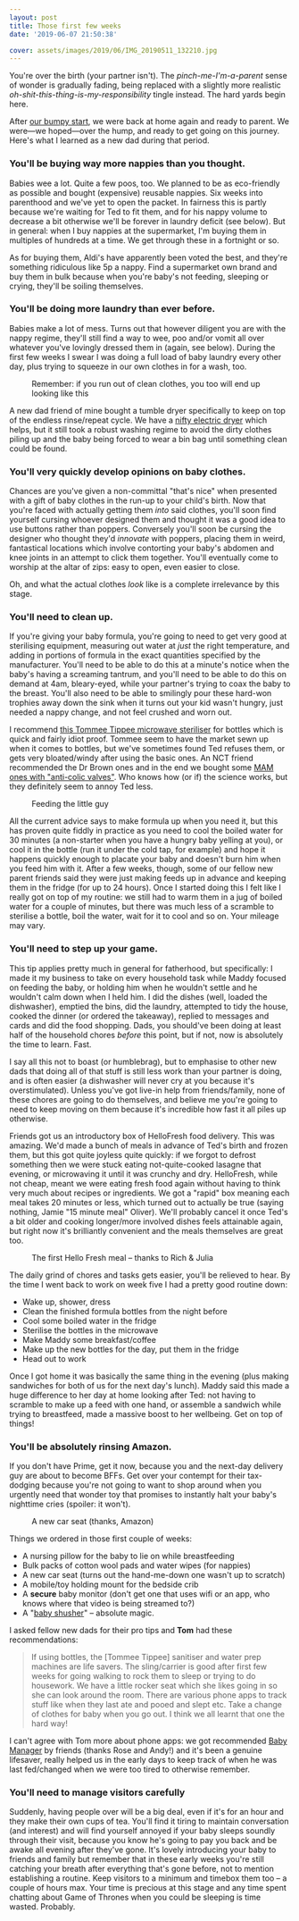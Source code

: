 ```yaml
---
layout: post
title: Those first few weeks
date: '2019-06-07 21:50:38'

cover: assets/images/2019/06/IMG_20190511_132210.jpg
---
```


You're over the birth (your partner isn't). The _pinch-me-I'm-a-parent_ sense of wonder is gradually fading, being replaced with a slightly more realistic _oh-shit-this-thing-is-my-responsibility_ tingle instead. The hard yards begin here.

After [our bumpy start](/there-and-back-again/), we were back at home again and ready to parent. We were—we hoped—over the hump, and ready to get going on this journey. Here's what I learned as a new dad during that period.

### You'll be buying way more nappies than you thought.

Babies wee a lot. Quite a few poos, too. We planned to be as eco-friendly as possible and bought (expensive) reusable nappies. Six weeks into parenthood and we've yet to open the packet. In fairness this is partly because we're waiting for Ted to fit them, and for his nappy volume to decrease a bit otherwise we'll be forever in laundry deficit (see below). But in general: when I buy nappies at the supermarket, I'm buying them in multiples of hundreds at a time. We get through these in a fortnight or so.

As for buying them, Aldi's have apparently been voted the best, and they're something ridiculous like 5p a nappy. Find a supermarket own brand and buy them in bulk because when you're baby's not feeding, sleeping or crying, they'll be soiling themselves.

### You'll be doing more laundry than ever before.

Babies make a lot of mess. Turns out that however diligent you are with the nappy regime, they'll still find a way to wee, poo and/or vomit all over whatever you've lovingly dressed them in (again, see below). During the first few weeks I swear I was doing a full load of baby laundry every other day, plus trying to squeeze in our own clothes in for a wash, too.

<figure class="kg-card kg-image-card kg-card-hascaption"><img src="/assets/images/2019/06/dad.jpg" class="kg-image" alt loading="lazy"><figcaption>Remember: if you run out of clean clothes, you too will end up looking like this</figcaption></figure>

A new dad friend of mine bought a tumble dryer specifically to keep on top of the endless rinse/repeat cycle. We have a [nifty electric dryer](https://www.johnlewis.com/john-lewis-partners-3-tier-heated-indoor-clothes-airer/p2427279) which helps, but it still took a robust washing regime to avoid the dirty clothes piling up and the baby being forced to wear a bin bag until something clean could be found.

### You'll very quickly develop opinions on baby clothes.

Chances are you've given a non-committal "that's nice" when presented with a gift of baby clothes in the run-up to your child's birth. Now that you're faced with actually getting them _into_ said clothes, you'll soon find yourself cursing whoever designed them and thought it was a good idea to use buttons rather than poppers. Conversely you'll soon be cursing the designer who thought they'd _innovate_ with poppers, placing them in weird, fantastical locations which involve contorting your baby's abdomen and knee joints in an attempt to click them together. You'll eventually come to worship at the altar of zips: easy to open, even easier to close.

Oh, and what the actual clothes _look_ like is a complete irrelevance by this stage.

### You'll need to clean up.

If you're giving your baby formula, you're going to need to get very good at sterilising equipment, measuring out water at _just_ the right temperature, and adding in portions of formula in the exact quantities specified by the manufacturer. You'll need to be able to do this at a minute's notice when the baby's having a screaming tantrum, and you'll need to be able to do this on demand at 4am, bleary-eyed, while your partner's trying to coax the baby to the breast. You'll also need to be able to smilingly pour these hard-won trophies away down the sink when it turns out your kid wasn't hungry, just needed a nappy change, and not feel crushed and worn out.

I recommend [this Tommee Tippee microwave steriliser](https://www.amazon.co.uk/gp/product/B01C6ZWAQI/ref=ppx_yo_dt_b_asin_title_o05_s00?ie=UTF8&psc=1) for bottles which is quick and fairly idiot proof. Tommee seem to have the market sewn up when it comes to bottles, but we've sometimes found Ted refuses them, or gets very bloated/windy after using the basic ones. An NCT friend recommended the Dr Brown ones and in the end we bought some [MAM ones with "anti-colic valves"](https://www.amazon.co.uk/gp/product/B01BEVV00W/ref=ppx_yo_dt_b_asin_title_o06_s00?ie=UTF8&psc=1). Who knows how (or if) the science works, but they definitely seem to annoy Ted less.

<figure class="kg-card kg-image-card kg-card-hascaption"><img src="/assets/images/2019/06/bottle.jpg" class="kg-image" alt loading="lazy"><figcaption>Feeding the little guy</figcaption></figure>

All the current advice says to make formula up when you need it, but this has proven quite fiddly in practice as you need to cool the boiled water for 30 minutes (a non-starter when you have a hungry baby yelling at you), or cool it in the bottle (run it under the cold tap, for example) and hope it happens quickly enough to placate your baby and doesn't burn him when you feed him with it. After a few weeks, though, some of our fellow new parent friends said they were just making feeds up in advance and keeping them in the fridge (for up to 24 hours). Once I started doing this I felt like I really got on top of my routine: we still had to warm them in a jug of boiled water for a couple of minutes, but there was much less of a scramble to sterilise a bottle, boil the water, wait for it to cool and so on. Your mileage may vary.

### You'll need to step up your game.

This tip applies pretty much in general for fatherhood, but specifically: I made it my business to take on every household task while Maddy focused on feeding the baby, or holding him when he wouldn't settle and he wouldn't calm down when I held him. I did the dishes (well, loaded the dishwasher), emptied the bins, did the laundry, attempted to tidy the house, cooked the dinner (or ordered the takeaway), replied to messages and cards and did the food shopping. Dads, you should've been doing at least half of the household chores _before_ this point, but if not, now is absolutely the time to learn. Fast.

I say all this not to boast (or humblebrag), but to emphasise to other new dads that doing all of that stuff is still less work than your partner is doing, and is often easier (a dishwasher will never cry at you because it's overstimulated). Unless you've got live-in help from friends/family, none of these chores are going to do themselves, and believe me you're going to need to keep moving on them because it's incredible how fast it all piles up otherwise.

Friends got us an introductory box of HelloFresh food delivery. This was amazing. We'd made a bunch of meals in advance of Ted's birth and frozen them, but this got quite joyless quite quickly: if we forgot to defrost something then we were stuck eating not-quite-cooked lasagne that evening, or microwaving it until it was crunchy and dry. HelloFresh, while not cheap, meant we were eating fresh food again without having to think very much about recipes or ingredients. We got a "rapid" box meaning each meal takes 20 minutes or less, which turned out to actually be true (saying nothing, Jamie "15 minute meal" Oliver). We'll probably cancel it once Ted's a bit older and cooking longer/more involved dishes feels attainable again, but right now it's brilliantly convenient and the meals themselves are great too.

<figure class="kg-card kg-image-card kg-card-hascaption"><img src="/assets/images/2019/06/IMG_20190507_195256.jpg" class="kg-image" alt loading="lazy"><figcaption>The first Hello Fresh meal – thanks to Rich &amp; Julia</figcaption></figure>

The daily grind of chores and tasks gets easier, you'll be relieved to hear. By the time I went back to work on week five I had a pretty good routine down:

<!--kg-card-begin: markdown-->
- Wake up, shower, dress
- Clean the finished formula bottles from the night before
- Cool some boiled water in the fridge
- Sterilise the bottles in the microwave
- Make Maddy some breakfast/coffee
- Make up the new bottles for the day, put them in the fridge
- Head out to work
<!--kg-card-end: markdown-->

Once I got home it was basically the same thing in the evening (plus making sandwiches for both of us for the next day's lunch). Maddy said this made a huge difference to her day at home looking after Ted: not having to scramble to make up a feed with one hand, or assemble a sandwich while trying to breastfeed, made a massive boost to her wellbeing. Get on top of things!

### You'll be absolutely rinsing Amazon.

If you don't have Prime, get it now, because you and the next-day delivery guy are about to become BFFs. Get over your contempt for their tax-dodging because you're not going to want to shop around when you urgently need that wonder toy that promises to instantly halt your baby's nighttime cries (spoiler: it won't).

<figure class="kg-card kg-image-card kg-card-hascaption"><img src="/assets/images/2019/06/IMG_20190601_105807.jpg" class="kg-image" alt loading="lazy"><figcaption>A new car seat (thanks, Amazon)</figcaption></figure>

Things we ordered in those first couple of weeks:

<!--kg-card-begin: markdown-->
- A nursing pillow for the baby to lie on while breastfeeding
- Bulk packs of cotton wool pads and water wipes (for nappies)
- A new car seat (turns out the hand-me-down one wasn't up to scratch)
- A mobile/toy holding mount for the bedside crib
- A **secure** baby monitor (don't get one that uses wifi or an app, who knows where that video is being streamed to?)
- A "[baby shusher](https://www.amazon.co.uk/gp/product/B00D2JN87I/ref=ppx_yo_dt_b_asin_ti)" – absolute magic.
<!--kg-card-end: markdown-->

I asked fellow new dads for their pro tips and **Tom** had these recommendations:

> If using bottles, the [Tommee Tippee] sanitiser and water prep machines are life savers. The sling/carrier is good after first few weeks for going walking to rock them to sleep or trying to do housework. We have a little rocker seat which she likes going in so she can look around the room. There are various phone apps to track stuff like when they last ate and pooed and slept etc. Take a change of clothes for baby when you go out. I think we all learnt that one the hard way!

I can't agree with Tom more about phone apps: we got recommended [Baby Manager](https://play.google.com/store/apps/details?id=innmov.babymanager&hl=en_GB) by friends (thanks Rose and Andy!) and it's been a genuine lifesaver, really helped us in the early days to keep track of when he was last fed/changed when we were too tired to otherwise remember.

### You'll need to manage visitors carefully

Suddenly, having people over will be a big deal, even if it's for an hour and they make their own cups of tea. You'll find it tiring to maintain conversation (and interest) and will find yourself annoyed if your baby sleeps soundly through their visit, because you know he's going to pay you back and be awake all evening after they've gone. It's lovely introducing your baby to friends and family but remember that in these early weeks you're still catching your breath after everything that's gone before, not to mention establishing a routine. Keep visitors to a minimum and timebox them too – a couple of hours max. Your time is precious at this stage and any time spent chatting about Game of Thrones when you could be sleeping is time wasted. Probably.


